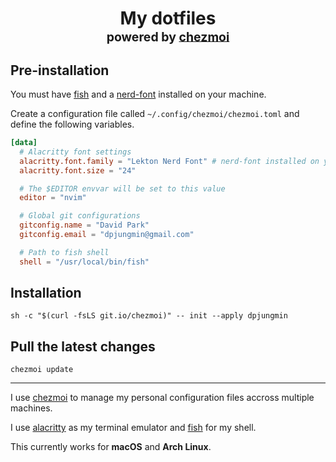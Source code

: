 <h1 align="center">
    My dotfiles<br/><sup><sub>powered by  <a href="https://www.chezmoi.io/">chezmoi</a>
</h1>

## Pre-installation

You must have [fish](https://fishshell.com/) and a [nerd-font](https://www.nerdfonts.com/) installed on your machine.

Create a configuration file called `~/.config/chezmoi/chezmoi.toml` and define
the following variables.

```toml
[data]
  # Alacritty font settings
  alacritty.font.family = "Lekton Nerd Font" # nerd-font installed on your machine
  alacritty.font.size = "24"

  # The $EDITOR envvar will be set to this value
  editor = "nvim"

  # Global git configurations
  gitconfig.name = "David Park"
  gitconfig.email = "dpjungmin@gmail.com"

  # Path to fish shell
  shell = "/usr/local/bin/fish"
```

## Installation

```shell
sh -c "$(curl -fsLS git.io/chezmoi)" -- init --apply dpjungmin
```

## Pull the latest changes

```shell
chezmoi update
```

---

I use [chezmoi](https://www.chezmoi.io/) to manage my personal configuration
files accross multiple machines.

I use [alacritty](https://alacritty.org/) as my terminal emulator and [fish](https://fishshell.com/) for my shell.

This currently works for **macOS** and **Arch Linux**.
